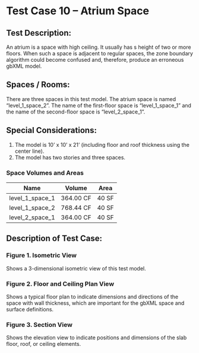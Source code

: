 # Test Case 10 – Atrium Space
## Test Description:
An atrium is a space with high ceiling. It usually has s height of two or more floors. When such a space is adjacent to regular spaces, the zone boundary algorithm could become confused and, therefore, produce an erroneous gbXML model.
## Spaces / Rooms:
There are three spaces in this test model. The atrium space is named “level_1_space_2”. The name of the first-floor space is “level_1_space_1” and the name of the second-floor space is “level_2_space_1”.
## Special Considerations:
1.	The model is 10’ x 10’ x 21’ (including floor and roof thickness using the center line).
2.	The model has two stories and three spaces.
### Space Volumes and Areas
| Name            | Volume    | Area  |
|-----------------|-----------|-------|
| level_1_space_1 | 364.00 CF | 40 SF |
| level_1_space_2 | 768.44 CF | 40 SF |
| level_2_space_1 | 364.00 CF | 40 SF |


## Description of Test Case:
### Figure 1. Isometric View
Shows a 3-dimensional isometric view of this test model.
### Figure 2. Floor and Ceiling Plan View
Shows a typical floor plan to indicate dimensions and directions of the space with wall thickness, which are important for the gbXML space and surface definitions.  

### Figure 3. Section View
Shows the elevation view to indicate positions and dimensions of the slab floor, roof, or ceiling elements.
